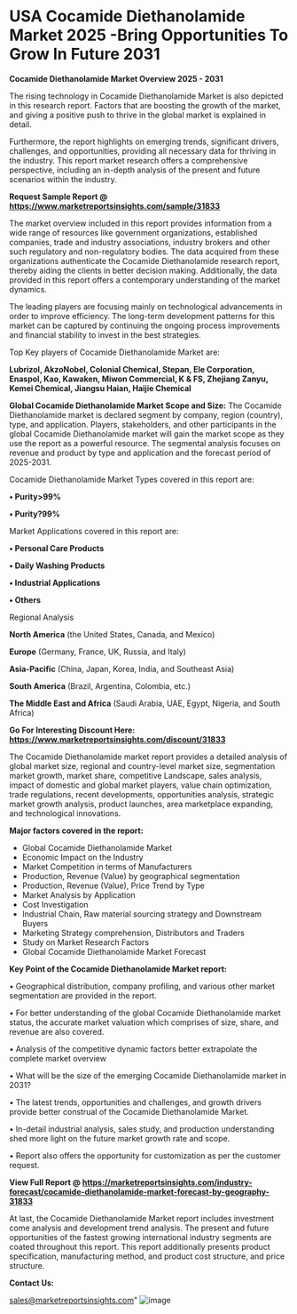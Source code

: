  # USA Cocamide Diethanolamide Market 2025 -Bring Opportunities To Grow In Future 2031

<Strong> Cocamide Diethanolamide Market Overview 2025 - 2031</strong>

The rising technology in Cocamide Diethanolamide Market is also depicted in this research report. Factors that are boosting the growth of the market, and giving a positive push to thrive in the global market is explained in detail.

Furthermore, the report highlights on emerging trends, significant drivers, challenges, and opportunities, providing all necessary data for thriving in the industry. This report market research offers a comprehensive perspective, including an in-depth analysis of the present and future scenarios within the industry.

<strong>Request Sample Report @ <a href=https://www.marketreportsinsights.com/sample/31833>https://www.marketreportsinsights.com/sample/31833</a></strong>

The market overview included in this report provides information from a wide range of resources like government organizations, established companies, trade and industry associations, industry brokers and other such regulatory and non-regulatory bodies. The data acquired from these organizations authenticate the Cocamide Diethanolamide research report, thereby aiding the clients in better decision making. Additionally, the data provided in this report offers a contemporary understanding of the market dynamics.

The leading players are focusing mainly on technological advancements in order to improve efficiency. The long-term development patterns for this market can be captured by continuing the ongoing process improvements and financial stability to invest in the best strategies.

Top Key players of Cocamide Diethanolamide Market are:

<strong>Lubrizol, AkzoNobel, Colonial Chemical, Stepan, Ele Corporation, Enaspol, Kao, Kawaken, Miwon Commercial, K & FS, Zhejiang Zanyu, Kemei Chemical, Jiangsu Haian, Haijie Chemical</strong>

<strong><b>Global Cocamide Diethanolamide Market Scope and Size:</b></strong>
The Cocamide Diethanolamide market is declared segment by company, region (country), type, and application. Players, stakeholders, and other participants in the global Cocamide Diethanolamide market will gain the market scope as they use the report as a powerful resource. The segmental analysis focuses on revenue and product by type and application and the forecast period of 2025-2031.

Cocamide Diethanolamide Market Types covered in this report are:

<strong>• Purity>99%

• Purity?99%</strong>

Market Applications covered in this report are:

<strong>• Personal Care Products

• Daily Washing Products

• Industrial Applications

• Others</strong> 

Regional Analysis

<strong>North America</strong> (the United States, Canada, and Mexico)

<strong>Europe</strong> (Germany, France, UK, Russia, and Italy)

<strong>Asia-Pacific</strong> (China, Japan, Korea, India, and Southeast Asia)

<strong>South America</strong> (Brazil, Argentina, Colombia, etc.)

<strong>The Middle East and Africa</strong> (Saudi Arabia, UAE, Egypt, Nigeria, and South Africa)

<strong>Go For Interesting Discount Here: <a href=https://www.marketreportsinsights.com/discount/31833>https://www.marketreportsinsights.com/discount/31833</a></strong>

The Cocamide Diethanolamide market report provides a detailed analysis of global market size, regional and country-level market size, segmentation market growth, market share, competitive Landscape, sales analysis, impact of domestic and global market players, value chain optimization, trade regulations, recent developments, opportunities analysis, strategic market growth analysis, product launches, area marketplace expanding, and technological innovations.

<strong><b>Major factors covered in the report:</b></strong>
<ul>
  <li>Global Cocamide Diethanolamide Market </li>
  <li>Economic Impact on the Industry</li>
  <li>Market Competition in terms of Manufacturers</li>
  <li>Production, Revenue (Value) by geographical segmentation</li>
  <li>Production, Revenue (Value), Price Trend by Type</li>
  <li>Market Analysis by Application</li>
  <li>Cost Investigation</li>
  <li>Industrial Chain, Raw material sourcing strategy and Downstream Buyers</li>
  <li>Marketing Strategy comprehension, Distributors and Traders</li>
  <li>Study on Market Research Factors</li>
  <li>Global Cocamide Diethanolamide Market Forecast</li>
</ul>

<strong><b>Key Point of the Cocamide Diethanolamide Market report:</b></strong>

• Geographical distribution, company profiling, and various other market segmentation are provided in the report.

• For better understanding of the global Cocamide Diethanolamide market status, the accurate market valuation which comprises of size, share, and revenue are also covered.

• Analysis of the competitive dynamic factors better extrapolate the complete market overview

• What will be the size of the emerging Cocamide Diethanolamide market in 2031?

• The latest trends, opportunities and challenges, and growth drivers provide better construal of the Cocamide Diethanolamide Market.

• In-detail industrial analysis, sales study, and production understanding shed more light on the future market growth rate and scope.

• Report also offers the opportunity for customization as per the customer request.

<strong><b>View Full Report @ <a href=https://marketreportsinsights.com/industry-forecast/cocamide-diethanolamide-market-forecast-by-geography-31833>https://marketreportsinsights.com/industry-forecast/cocamide-diethanolamide-market-forecast-by-geography-31833</a></b></strong>


At last, the Cocamide Diethanolamide Market report includes investment come analysis and development trend analysis. The present and future opportunities of the fastest growing international industry segments are coated throughout this report. This report additionally presents product specification, manufacturing method, and product cost structure, and price structure.

<strong>Contact Us:</strong>

sales@marketreportsinsights.com"
![image](https://github.com/user-attachments/assets/dd145cf6-0cae-412c-9239-135cfc6851f1)
